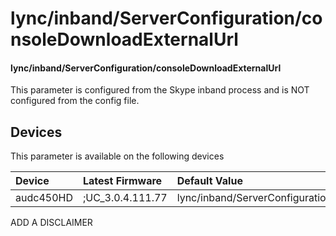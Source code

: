 ﻿---
description: lync/inband/ServerConfiguration/consoleDownloadExternalUrl
search:
    keywords: ['lync','inband','ServerConfiguration','consoleDownloadExternalUrl']
---

# lync/inband/ServerConfiguration/consoleDownloadExternalUrl

#### lync/inband/ServerConfiguration/consoleDownloadExternalUrl

This parameter is configured from the Skype inband process and is NOT configured from the config file.



## Devices
This parameter is available on the following devices

| Device | Latest Firmware | Default Value |
|:---|:---|:---|
| audc450HD | ;UC_3.0.4.111.77 | lync/inband/ServerConfiguration/consoleDownloadExternalUrl= 

ADD A DISCLAIMER

